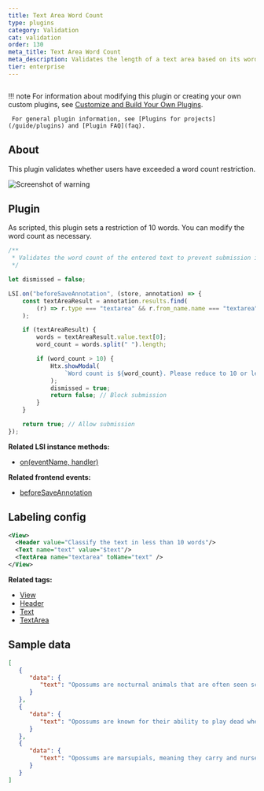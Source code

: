 ```yaml
---
title: Text Area Word Count
type: plugins
category: Validation
cat: validation
order: 130
meta_title: Text Area Word Count
meta_description: Validates the length of a text area based on its word count
tier: enterprise
---
```


<img src="/images/plugins/wordcount-thumb.png" alt="" class="gif-border" style="max-width: 552px !important;" />

!!! note
     For information about modifying this plugin or creating your own custom plugins, see [Customize and Build Your Own Plugins](custom).

     For general plugin information, see [Plugins for projects](/guide/plugins) and [Plugin FAQ](faq).

## About

This plugin validates whether users have exceeded a word count restriction. 

![Screenshot of warning](/images/plugins/wordcount.png)

## Plugin

As scripted, this plugin sets a restriction of 10 words. You can modify the word count as necessary. 

```javascript
/**
 * Validates the word count of the entered text to prevent submission if it exceeds a specified threshold
 */

let dismissed = false;

LSI.on("beforeSaveAnnotation", (store, annotation) => {
	const textAreaResult = annotation.results.find(
		(r) => r.type === "textarea" && r.from_name.name === "textarea",
	);

	if (textAreaResult) {
		words = textAreaResult.value.text[0];
		word_count = words.split(" ").length;

		if (word_count > 10) {
			Htx.showModal(
				`Word count is ${word_count}. Please reduce to 10 or less.`,
			);
			dismissed = true;
			return false; // Block submission
		}
	}

	return true; // Allow submission
});
```

**Related LSI instance methods:**

* [on(eventName, handler)](custom#LSI-on-eventName-handler)
  
**Related frontend events:**

* [beforeSaveAnnotation](/guide/frontend_reference#beforeSaveAnnotation)

## Labeling config

```xml
<View>
  <Header value="Classify the text in less than 10 words"/>
  <Text name="text" value="$text"/>
  <TextArea name="textarea" toName="text" />
</View>
```

**Related tags:**

* [View](/tags/view.html)
* [Header](/tags/header.html)
* [Text](/tags/text.html)
* [TextArea](/tags/textarea.html)

## Sample data

```json
[
   {
      "data": {
         "text": "Opossums are nocturnal animals that are often seen scavenging for food at night. They have a prehensile tail that helps them climb trees and navigate their environment."
      }
   },
   {
      "data": {
         "text": "Opossums are known for their ability to play dead when threatened, a behavior known as 'playing possum'. This act can deter predators and give the opossum a chance to escape."
      }
   },
   {
      "data": {
         "text": "Opossums are marsupials, meaning they carry and nurse their young in a pouch. Baby opossums, called joeys, stay in the pouch for about two months after birth."
      }
   }
]
```
